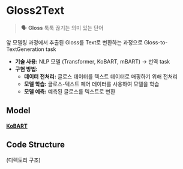 # Gloss2Text
> 🗣️ **Gloss**
  > 툭툭 끊기는 의미 있는 단어

앞 모델링 과정에서 추출된 Gloss를 Text로 변환하는 과정으로 Gloss-to-TextGeneration task
  - **기술 사용:** NLP 모델 (Transformer, KoBART, mBART) → 번역 task
  - **구현 방법:**
    - **데이터 전처리:** 글로스 데이터를 텍스트 데이터로 매핑하기 위해 전처리
    - **모델 학습:** 글로스-텍스트 페어 데이터를 사용하여 모델을 학습
    - **모델 예측:** 예측된 글로스를 텍스트로 변환  

## Model 
#### [KoBART](/KoBART)

#### [](Gloss2Text/KoBart)


## Code Structure
(디렉토리 구조)
